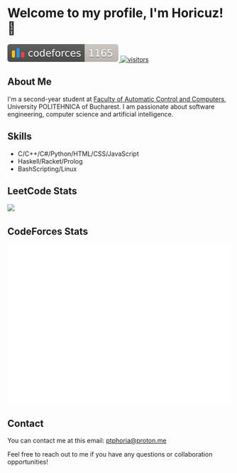 # Welcome to my profile, I'm Horicuz! 👋 

  
  <a href="https://codeforces.com/profile/Horicuz">
    <img src="https://raw.githubusercontent.com/Horicuz/cf-stats/main/output/rating.svg" alt="CodeForces Rating" />
  </a>
  <a href="https://github.com/Horicuz/">
    <img src="https://komarev.com/ghpvc/?username=Horicuz" alt="visitors" />
  </a>
  
## About Me
I'm a second-year student at <a href="http://acs.pub.ro/">Faculty of Automatic Control and Computers</a>, University POLITEHNICA of Bucharest. I am passionate about software engineering, computer science and artificial intelligence.

## Skills
- C/C++/C#/Python/HTML/CSS/JavaScript
- Haskell/Racket/Prolog
- BashScripting/Linux
  
## LeetCode Stats
![](https://leetcard.jacoblin.cool/horicuz?animation=false)

## CodeForces Stats
![](https://raw.githubusercontent.com/Horicuz/cf-stats/main/output/light_card.svg)

## Contact

You can contact me at this email: ptphoria@proton.me

Feel free to reach out to me if you have any questions or collaboration opportunities!
